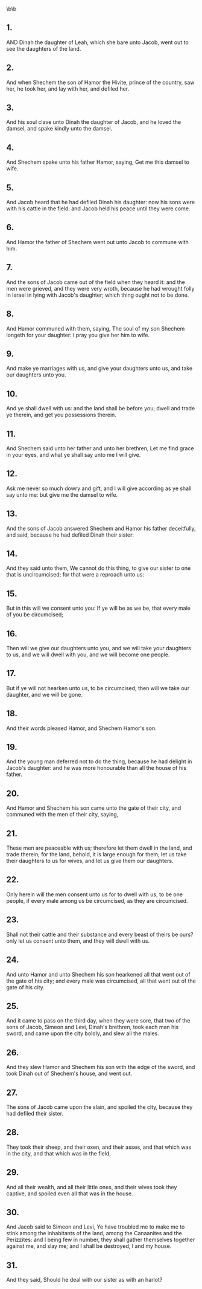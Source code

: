 \b\b
## 1.
AND Dinah the daughter of Leah, which she bare unto Jacob, went out to see the daughters of the land.
## 2.
And when Shechem the son of Hamor the Hivite, prince of the country, saw her, he took her, and lay with her, and defiled her.
## 3.
And his soul clave unto Dinah the daughter of Jacob, and he loved the damsel, and spake kindly unto the damsel.
## 4.
And Shechem spake unto his father Hamor, saying, Get me this damsel to wife.
## 5.
And Jacob heard that he had defiled Dinah his daughter: now his sons were with his cattle in the field: and Jacob held his peace until they were come.
## 6.
And Hamor the father of Shechem went out unto Jacob to commune with him.
## 7.
And the sons of Jacob came out of the field when they heard it: and the men were grieved, and they were very wroth, because he had wrought folly in Israel in lying with Jacob's daughter; which thing ought not to be done.
## 8.
And Hamor communed with them, saying, The soul of my son Shechem longeth for your daughter: I pray you give her him to wife.
## 9.
And make ye marriages with us, and give your daughters unto us, and take our daughters unto you.
## 10.
And ye shall dwell with us: and the land shall be before you; dwell and trade ye therein, and get you possessions therein.
## 11.
And Shechem said unto her father and unto her brethren, Let me find grace in your eyes, and what ye shall say unto me I will give.
## 12.
Ask me never so much dowry and gift, and I will give according as ye shall say unto me: but give me the damsel to wife.
## 13.
And the sons of Jacob answered Shechem and Hamor his father deceitfully, and said, because he had defiled Dinah their sister:
## 14.
And they said unto them, We cannot do this thing, to give our sister to one that is uncircumcised; for that were a reproach unto us:
## 15.
But in this will we consent unto you: If ye will be as we be, that every male of you be circumcised;
## 16.
Then will we give our daughters unto you, and we will take your daughters to us, and we will dwell with you, and we will become one people.
## 17.
But if ye will not hearken unto us, to be circumcised; then will we take our daughter, and we will be gone.
## 18.
And their words pleased Hamor, and Shechem Hamor's son.
## 19.
And the young man deferred not to do the thing, because he had delight in Jacob's daughter: and he was more honourable than all the house of his father.
## 20.
And Hamor and Shechem his son came unto the gate of their city, and communed with the men of their city, saying,
## 21.
These men are peaceable with us; therefore let them dwell in the land, and trade therein; for the land, behold, it is large enough for them; let us take their daughters to us for wives, and let us give them our daughters.
## 22.
Only herein will the men consent unto us for to dwell with us, to be one people, if every male among us be circumcised, as they are circumcised.
## 23.
Shall not their cattle and their substance and every beast of theirs be ours?  only let us consent unto them, and they will dwell with us.
## 24.
And unto Hamor and unto Shechem his son hearkened all that went out of the gate of his city; and every male was circumcised, all that went out of the gate of his city.
## 25.
And it came to pass on the third day, when they were sore, that two of the sons of Jacob, Simeon and Levi, Dinah's brethren, took each man his sword, and came upon the city boldly, and slew all the males.
## 26.
And they slew Hamor and Shechem his son with the edge of the sword, and took Dinah out of Shechem's house, and went out.
## 27.
The sons of Jacob came upon the slain, and spoiled the city, because they had defiled their sister.
## 28.
They took their sheep, and their oxen, and their asses, and that which was in the city, and that which was in the field,
## 29.
And all their wealth, and all their little ones, and their wives took they captive, and spoiled even all that was in the house.
## 30.
And Jacob said to Simeon and Levi, Ye have troubled me to make me to stink among the inhabitants of the land, among the Canaanites and the Perizzites: and I being few in number, they shall gather themselves together against me, and slay me; and I shall be destroyed, I and my house.
## 31.
And they said, Should he deal with our sister as with an harlot?
